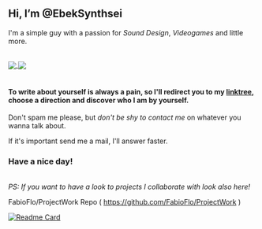 <h2> Hi, I’m @EbekSynthsei</h2>

<p>I'm a simple guy with a passion for <i>Sound Design</i>, <i>Videogames</i> and little more.</p>
 
 <br>
 
<div>
   <a href = "https://github.com/EbekSynthsei">
     <img align = "center" src = "https://github-readme-stats.vercel.app/api?username=EbekSynthsei&count_private=true&show_icons=true&theme=github_dark">
   </a>
  
   <a href = "https://github.com/EbekSynthsei">
     <img align = "center" src = "https://github-readme-stats.vercel.app/api/top-langs/?username=EbekSynthsei&theme=github_dark">
   </a>
</div>
<br>
<h4>To write about yourself is always a pain, so I'll redirect you to my <a href = "https://linktr.ee/EbekSynhtsei">linktree</a>, choose a direction and discover who I am by yourself.</h4>

Don't spam me please, but <i>don't be shy to contact me</i> on whatever you wanna talk about.

If it's important send me a mail, I'll answer faster.
<h3>Have a nice day!</h3>





<br>
<i>PS: If you want to have a look to projects I collaborate with look also here!</i>

FabioFlo/ProjectWork Repo ( https://github.com/FabioFlo/ProjectWork )

[![Readme Card](https://github-readme-stats.vercel.app/api/pin/?username=FabioFlo&repo=ProjectWork)](https://github.com/FabioFlo/ProjectWork)

<!---
EbekSynthsei/EbekSynthsei is a ✨ special ✨ repository because its `README.md` (this file) appears on your GitHub profile.
You can click the Preview link to take a look at your changes.
--->
